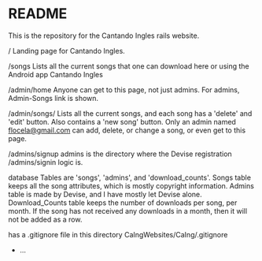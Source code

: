 # README
This is the repository for the Cantando Ingles rails website.

/                  Landing page for Cantando Ingles.

/songs             Lists all the current songs that one can download here or
                 using the Android app Cantando Ingles

/admin/home        Anyone can get to this page, not just admins. For admins,
                 Admin-Songs link is shown.

/admin/songs/      Lists all the current songs, and each song has a 'delete'
                 and 'edit' button. Also contains a 'new song' button. Only
                 an admin named flocela@gmail.com can add, delete, or change
                 a song, or even get to this page.

/admins/signup     admins is the directory where the Devise registration
/admins/signin     logic is.

database           Tables are 'songs', 'admins', and 'download_counts'. 
                   Songs table keeps all the song attributes, which is
                 mostly copyright information.
                   Admins table is made by Devise, and I have mostly let 
                 Devise alone.
                   Download_Counts table keeps the number of downloads per
                 song, per month. If the song has not received any downloads
                 in a month, then it will not be added as a row.
 
has a .gitignore file in this directory CaIngWebsites/CaIng/.gitignore






















* ...
